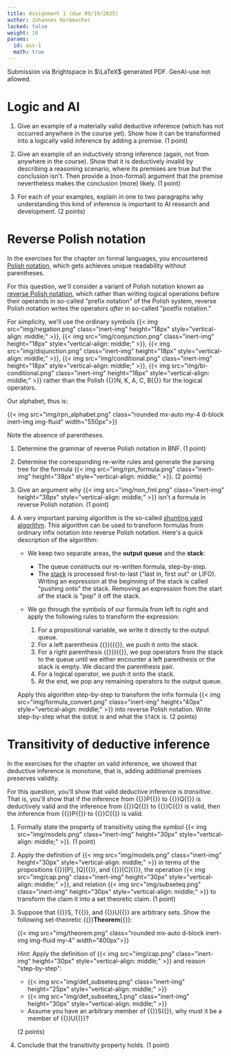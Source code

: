 ```yaml
---
title: Assignment 1 (due 09/19/2025)
author: Johannes Korbmacher
locked: false
weight: 10
params: 
  id: ass-1
  math: true
---
```


Submission via Brightspace in $\LaTeX$ generated PDF. GenAI-use not allowed.

# Logic and AI

1. Give an example of a materially valid deductive inference (which has not
   occurred anywhere in the course yet). Show how it can be transformed into a logically valid inference by adding a premise. (1 point)

2. Give an example of an inductively strong inference (again, not from anywhere
   in the course). Show that it is deductively invalid by describing a
reasoning scenario, where its premises are true but the conclusion isn't. Then provide a (non-formal) argument that the premise nevertheless makes the conclusion (more) likely. (1 point)

3. For each of your examples, explain in one to two paragraphs why
   understanding this kind of inference is important to AI research and
development. (2 points)

# Reverse Polish notation

In the exercises for the chapter on formal languages, you encountered [Polish
notation](https://en.wikipedia.org/wiki/Polish_notation), which gets achieves
unique readability without parentheses. 

For this question, we'll consider a variant of Polish notation known as
[reverse Polish
notation](https://en.wikipedia.org/wiki/Reverse_Polish_notation), which rather
than writing logical operations before their operands in so-called "prefix
notation" of the Polish system, reverse Polish notation writes the operators
_after_ in so-called "postfix notation."

For simplicity, we'll use the ordinary symbols {{< img
src="img/negation.png" class="inert-img" height="18px" style="vertical-align: middle;" >}}, {{< img
src="img/conjunction.png" class="inert-img" height="18px" style="vertical-align: middle;" >}}, {{< img
src="img/disjunction.png" class="inert-img" height="18px" style="vertical-align: middle;" >}}, {{< img
src="img/conditional.png" class="inert-img" height="18px" style="vertical-align: middle;" >}},  {{< img
src="img/bi-conditional.png" class="inert-img" height="18px" style="vertical-align: middle;" >}}
rather than the Polish {{<excalifont>}}N, K, A, C, B{{</excalifont>}} for the logical operators. 

Our alphabet, thus is:

{{< img src="img/rpn_alphabet.png" class="rounded mx-auto my-4 d-block inert-img img-fluid" width="550px">}}

Note the absence of parentheses.

1. Determine the grammar of reverse Polish notation in BNF. (1 point)

2. Determine the corresponding re-write rules and generate the parsing tree for the formula {{< img
src="img/rpn_formula.png" class="inert-img" height="38px" style="vertical-align: middle;" >}}. (2 points)

3. Give an argument why {{< img
src="img/non_fml.png" class="inert-img" height="38px" style="vertical-align: middle;" >}} isn't a formula in reverse Polish notation. (1 point)

4. A very important parsing algorithm is the so-called [shunting yard
   algorithm](https://en.wikipedia.org/wiki/Shunting_yard_algorithm). This
algorithm can be used to transform formulas from ordinary infix notation into
reverse Polish notation. Here's a quick description of the algorithm:

    - We keep two separate areas, the **output queue** and the **stack**:

        - The queue constructs our re-written formula, step-by-step.
        - The [stack](https://en.wikipedia.org/wiki/Stack_(abstract_data_type))
        is processed first-to-last ("last in, first out" or LIFO). Writing an
        expression at the beginning of the stack is called "pushing onto" the
        stack. Removing an expression from the start of the stack is "pop" it
        off the stack.
    - We go through the symbols of our formula from left to right and apply the following rules to transform the expression:
      1. For a propositional variable, we write it directly to the output queue.
      2. For a left parenthesis {{<excalifont>}}({{</excalifont>}}, we push it onto the stack.
      3. For a right parenthesis {{<excalifont>}}){{</excalifont>}}, we pop operators from the stack to the queue until we either encounter a left parenthesis or the stack is empty. We discard the parenthesis pair.
      4. For a logical operator, we push it onto the stack.
      5. At the end, we pop any remaining operators to the output queue.

    Apply this algorithm step-by-step to transform the infix formula {{< img
src="img/formula_convert.png" class="inert-img" height="40px" style="vertical-align: middle;" >}} into reverse Polish notation. Write step-by-step what the ```QUEUE``` is and what the ```STACK``` is. (2 points)

# Transitivity of deductive inference

In the exercises for the chapter on valid inference, we showed that deductive
inference is monotone, that is, adding additional premises preserves validity.

For this question, you'll show that valid deductive inference is _transitive_.
That is, you'll show that if the inference from
{{<excalifont>}}P{{</excalifont>}} to {{<excalifont>}}Q{{</excalifont>}} is
deductively valid and the inference from {{<excalifont>}}Q{{</excalifont>}} to
{{<excalifont>}}C{{</excalifont>}} is valid, then the inference from
{{<excalifont>}}P{{</excalifont>}} to {{<excalifont>}}C{{</excalifont>}} is
valid.

1. Formally state the property of transitivity using the symbol {{< img src="img/models.png" class="inert-img" height="30px" style="vertical-align: middle;" >}}. (1 point)

2. Apply the definition of {{< img src="img/models.png" class="inert-img"
   height="30px" style="vertical-align: middle;" >}} in terms of the
propositions {{<excalifont>}}[P], [Q]{{</excalifont>}}, and {{<excalifont>}}[C]{{</excalifont>}}, the operation {{< img src="img/cap.png"
class="inert-img" height="30px" style="vertical-align: middle;" >}}, and
relation {{< img src="img/subseteq.png" class="inert-img" height="30px"
style="vertical-align: middle;" >}} to transform the claim it into a set
theoretic claim. (1 point)

3. Suppose that {{<excalifont>}}S, T{{</excalifont>}}, and {{<excalifont>}}U{{</excalifont>}} are arbitrary sets. Show
   the following set-theoretic {{<excalifont>}}<strong>Theorem</strong>{{</excalifont>}}:

   {{< img src="img/theorem.png" class="rounded mx-auto d-block inert-img img-fluid my-4" width="400px">}}

   _Hint_: Apply the definition of 
      {{< img src="img/cap.png" class="inert-img" height="30px" style="vertical-align: middle;" >}} and reason "step-by-step":
   
     - {{< img src="img/def_subseteq.png" class="inert-img" height="25px" style="vertical-align: middle;" >}} 
     - {{< img src="img/def_subseteq_1.png" class="inert-img" height="30px" style="vertical-align: middle;" >}} 
      - Assume you have an arbitrary member of {{<excalifont>}}S{{</excalifont>}}, why must it be a member of {{<excalifont>}}U{{</excalifont>}}?


      (2 points)


4. Conclude that the transitivity property holds. (1 point)



